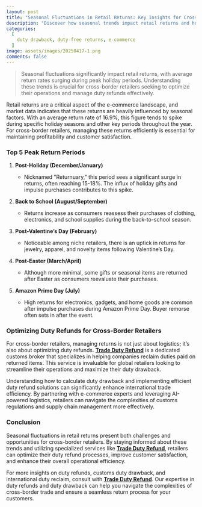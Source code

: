 ```yaml
---
layout: post
title: "Seasonal Fluctuations in Retail Returns: Key Insights for Cross-Border Retailers"
description: "Discover how seasonal trends impact retail returns and how cross-border retailers can optimize duty refunds and customs duty drawback for better efficiency."
categories:
  [
    duty drawback, duty-free returns, e-commerce
  ]
image: assets/images/20250417-1.png
comments: false
---
```


> Seasonal fluctuations significantly impact retail returns, with average return rates surging during peak holiday periods. Understanding these trends is crucial for cross-border retailers seeking to optimize their operations and manage duty refunds effectively.

Retail returns are a critical aspect of the e-commerce landscape, and market data indicates that these returns are heavily influenced by seasonal factors. With an average return rate of 16.9%, this figure tends to spike during specific holiday seasons and other key periods throughout the year. For cross-border retailers, managing these returns efficiently is essential for maintaining profitability and customer satisfaction.

### Top 5 Peak Return Periods

1. **Post-Holiday (December/January)**
   - Nicknamed "Returnuary," this period sees a significant surge in returns, often reaching 15-18%. The influx of holiday gifts and impulse purchases contributes to this spike.

2. **Back to School (August/September)**
   - Returns increase as consumers reassess their purchases of clothing, electronics, and school supplies during the back-to-school season.

3. **Post-Valentine’s Day (February)**
   - Noticeable among niche retailers, there is an uptick in returns for jewelry, apparel, and novelty items following Valentine’s Day.

4. **Post-Easter (March/April)**
   - Although more minimal, some gifts or seasonal items are returned after Easter as consumers reevaluate their purchases.

5. **Amazon Prime Day (July)**
   - High returns for electronics, gadgets, and home goods are common after impulse purchases during Amazon Prime Day. Buyer remorse often sets in after the event.

### Optimizing Duty Refunds for Cross-Border Retailers

For cross-border retailers, managing returns is not just about logistics; it’s also about optimizing duty refunds. [**Trade Duty Refund**](https://tradedutyrefund.com?utm_source=Blog&utm_medium=Link&utm_campaign=20250417Article) is a dedicated customs broker that specializes in helping companies reclaim duties paid on returned items. This service is invaluable for global retailers looking to streamline their operations and maximize their duty drawback.

Understanding how to calculate duty drawback and implementing efficient duty refund solutions can significantly enhance international trade efficiency. By partnering with e-commerce experts and leveraging AI-powered logistics, retailers can navigate the complexities of customs regulations and supply chain management more effectively.

### Conclusion

Seasonal fluctuations in retail returns present both challenges and opportunities for cross-border retailers. By staying informed about these trends and utilizing specialized services like [**Trade Duty Refund**](https://tradedutyrefund.com?utm_source=Blog&utm_medium=Link&utm_campaign=20250417Article), retailers can optimize their duty refund processes, improve customer satisfaction, and enhance their overall operational efficiency.

For more insights on duty refunds, customs duty drawback, and international duty reclaim, consult with [**Trade Duty Refund**](https://tradedutyrefund.com/make-an-appointment.html?utm_source=Blog&utm_medium=Article&utm_campaign=20250417Article). Our expertise in duty refunds and duty drawback can help you navigate the complexities of cross-border trade and ensure a seamless return process for your customers.